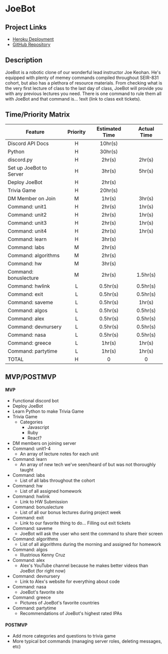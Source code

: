 # JoeBot

## Project Links

- [Heroku Deployment]()
- [GitHub Repository]()

## Description

JoeBot is a robotic clone of our wonderful lead instructor Joe Keohan. He's equipped with plenty of memey commands compiled throughout SEIR-831 cohort, but also has a plethora of resource materials. From checking what is the very first lecture of class to the last day of class, JoeBot will provide you with any previous lectures you need. There is one command to rule them all with JoeBot and that command is... !exit (link to class exit tickets).

## Time/Priority Matrix

|  Feature  |  Priority  |  Estimated Time  |  Actual Time  |
|  ---  |  :---:  |   :---:  |  :---:  |
| Discord API Docs | H | 10hr(s) |  |
| Python | H | 30hr(s) |  |
| discord.py | H | 2hr(s) | 2hr(s) |
| Set up JoeBot to Server | H | 3hr(s) | 5hr(s) |
| Deploy JoeBot | H | 2hr(s) |  |
| Trivia Game | H | 20hr(s) |  |
| DM Member on Join | M | 1hr(s) | 3hr(s) |
| Command: unit1 | H | 2hr(s) | 1hr(s) |
| Command: unit2 | H | 2hr(s) | 1hr(s) |
| Command: unit3 | H | 2hr(s) | 1hr(s) |
| Command: unit4 | H | 2hr(s) | 1hr(s) |
| Command: learn | H | 3hr(s) |  |
| Command: labs | M | 2hr(s) |  |
| Command: algorithms | M | 2hr(s) |  |
| Command: hw | M | 3hr(s) |  |
| Command: bonuslecture | M | 2hr(s) | 1.5hr(s) |
| Command: hwlink | L | 0.5hr(s) | 0.5hr(s) |
| Command: exit | L | 0.5hr(s) | 0.5hr(s) |
| Command: saveme | L | 0.5hr(s) | 1hr(s) |
| Command: algos | L | 0.5hr(s) | 0.5hr(s) |
| Command: alex | L | 0.5hr(s) | 0.5hr(s) |
| Command: devnursery | L | 0.5hr(s) | 0.5hr(s) |
| Command: nasa | L | 0.5hr(s) | 0.5hr(s) |
| Command: greece | L | 1hr(s) | 1hr(s) |
| Command: partytime | L | 1hr(s) | 1hr(s) |
| TOTAL | H | 0 | 0 |

## MVP/POSTMVP

#### MVP

- Functional discord bot
- Deploy JoeBot
- Learn Python to make Trivia Game
- Trivia Game
    - Categories
        - Javascript
        - Ruby
        - React?
- DM members on joining server
- Command: unit1-4
    - An array of lecture notes for each unit
- Command: learn
    - An array of new tech we've seen/heard of but was not thoroughly taught
- Command: labs
    - List of all labs throughout the cohort
- Command: hw
    - List of all assigned homework
- Command: hwlink
    - Link to HW Submission
- Command: bonuslecture
    - List of all our bonus lectures during project week
- Command: exit
    - Link to our favorite thing to do... Filling out exit tickets
- Command: saveme
    - JoeBot will ask the user who sent the command to share their screen
- Command: algorithms
    - List of all algorithms during the morning and assigned for homework
- Command: algos
    - Illustrious Kenny Cruz
- Command: alex
    - Alex's YouTube channel because he makes better videos than JoeBot (for right now)
- Command: devnursery
    - Link to Alex's website for everything about code
- Command: nasa
    - JoeBot's favorite site
- Command: greece
    - Pictures of JoeBot's favorite countries
- Command: partytime
    - Recommendations of JoeBot's highest rated IPAs

#### POSTMVP

- Add more categories and questions to trivia game
- More typical bot commands (managing server roles, deleting messages, etc)